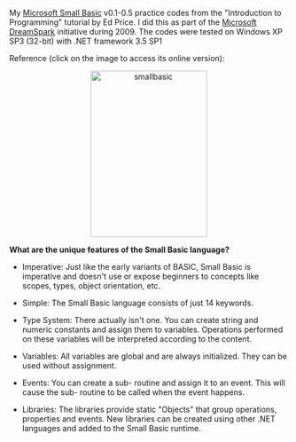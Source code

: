 My [Microsoft Small Basic](https://en.wikipedia.org/wiki/Microsoft_Small_Basic) v0.1-0.5 practice codes from the "Introduction to Programming" tutorial by Ed Price. I did this as part of the [Microsoft DreamSpark](https://news.microsoft.com/2008/02/18/microsoft-gives-students-access-to-technical-software-at-no-charge-to-inspire-success-and-make-a-difference/) initiative during 2009. The codes were tested on Windows XP SP3 (32-bit) with .NET framework 3.5 SP1

Reference (click on the image to access its online version):

<p>
<center>
    <a href="https://techcommunity.microsoft.com/t5/small-basic-blog/hello-world/ba-p/335289">
     <img alt="smallbasic" src="https://gkorpal.github.io/images/smallba.png"
       width="210" height="300" class="center">
  </a>
   </center>
 </p>

**What are the unique features of the Small Basic language?**

* Imperative: Just like the early variants of BASIC, Small Basic is imperative and doesn't use or expose beginners to concepts like scopes, types, object orientation, etc.

* Simple: The Small Basic language consists of just 14 keywords.

* Type System: There actually isn't one. You can create string and numeric constants and assign them to variables. Operations performed on these variables will be interpreted according to the content.

* Variables: All variables are global and are always initialized. They can be used without assignment.

* Events: You can create a sub- routine and assign it to an event. This will cause the sub- routine to be called when the event happens.

* Libraries: The libraries provide static "Objects" that group operations, properties and events. New libraries can be created using other .NET languages and added to the Small Basic runtime.
